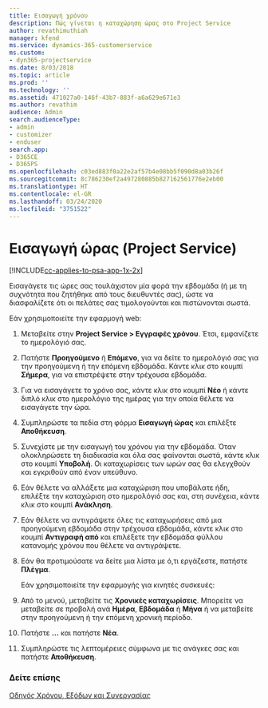 ```yaml
---
title: Εισαγωγή χρόνου
description: Πώς γίνεται η καταχώρηση ώρας στο Project Service
author: revathimuthiah
manager: kfend
ms.service: dynamics-365-customerservice
ms.custom:
- dyn365-projectservice
ms.date: 8/03/2018
ms.topic: article
ms.prod: ''
ms.technology: ''
ms.assetid: 471027a0-146f-43b7-883f-a6a629e671e3
ms.author: revathim
audience: Admin
search.audienceType:
- admin
- customizer
- enduser
search.app:
- D365CE
- D365PS
ms.openlocfilehash: c03ed883f0a22e2af57b4e08bb5f090d8a03b26f
ms.sourcegitcommit: 8c786230ef2a497280885b827162561776e2eb00
ms.translationtype: HT
ms.contentlocale: el-GR
ms.lasthandoff: 03/24/2020
ms.locfileid: "3751522"
---
```

# <a name="enter-time-project-service"></a>Εισαγωγή ώρας (Project Service)

[!INCLUDE[cc-applies-to-psa-app-1x-2x](../includes/cc-applies-to-psa-app-1x-2x.md)]

Εισαγάγετε τις ώρες σας τουλάχιστον μία φορά την εβδομάδα (ή με τη συχνότητα που ζητήθηκε από τους διευθυντές σας), ώστε να διασφαλίζετε ότι οι πελάτες σας τιμολογούνται και πιστώνονται σωστά.  
  
 Εάν χρησιμοποιείτε την εφαρμογή web:  
  
1. Μεταβείτε στην **Project Service > Εγγραφές χρόνου**. Έτσι, εμφανίζετε το ημερολόγιό σας.  
  
2. Πατήστε **Προηγούμενο** ή **Επόμενο**, για να δείτε το ημερολόγιό σας για την προηγούμενη ή την επόμενη εβδομάδα. Κάντε κλικ στο κουμπί **Σήμερα**, για να επιστρέψετε στην τρέχουσα εβδομάδα.  
  
3. Για να εισαγάγετε το χρόνο σας, κάντε κλικ στο κουμπί **Νέο** ή κάντε διπλό κλικ στο ημερολόγιο της ημέρας για την οποία θέλετε να εισαγάγετε την ώρα.  
  
4. Συμπληρώστε τα πεδία στη φόρμα **Εισαγωγή ώρας** και επιλέξτε **Αποθήκευση**.  
  
5. Συνεχίστε με την εισαγωγή του χρόνου για την εβδομάδα. Όταν ολοκληρώσετε τη διαδικασία και όλα σας φαίνονται σωστά, κάντε κλικ στο κουμπί **Υποβολή**. Οι καταχωρίσεις των ωρών σας θα ελεγχθούν και εγκριθούν από έναν υπεύθυνο.  
  
6. Εάν θέλετε να αλλάξετε μια καταχώριση που υποβάλατε ήδη, επιλέξτε την καταχώριση στο ημερολόγιό σας και, στη συνέχεια, κάντε κλικ στο κουμπί **Ανάκληση**.  
  
7. Εάν θέλετε να αντιγράψετε όλες τις καταχωρήσεις από μια προηγούμενη εβδομάδα στην τρέχουσα εβδομάδα, κάντε κλικ στο κουμπί **Αντιγραφή από** και επιλέξετε την εβδομάδα φύλλου κατανομής χρόνου που θέλετε να αντιγράψετε.  
  
8. Εάν θα προτιμούσατε να δείτε μια λίστα με ό,τι εργάζεστε, πατήστε **Πλέγμα**.  
  
   Εάν χρησιμοποιείτε την εφαρμογής για κινητές συσκευές:  
  
9. Από το μενού, μεταβείτε τις **Χρονικές καταχωρίσεις**.     Μπορείτε να μεταβείτε σε προβολή ανά **Ημέρα**, **Εβδομάδα** ή **Μήνα** ή να μεταβείτε στην προηγούμενη ή την επόμενη χρονική περίοδο.  
  
10. Πατήστε **…** και πατήστε **Νέα**.  
  
11. Συμπληρώστε τις λεπτομέρειες σύμφωνα με τις ανάγκες σας και πατήστε **Αποθήκευση**.  
  
### <a name="see-also"></a>Δείτε επίσης  
 [Οδηγός Χρόνου, Εξόδων και Συνεργασίας](../project-service/time-expense-collaboration-guide.md)
